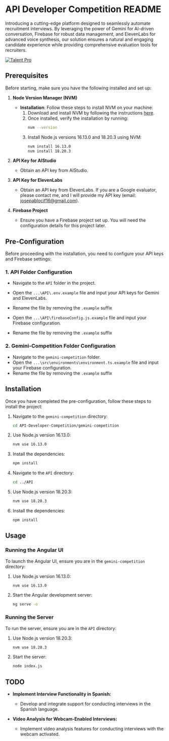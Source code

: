 # API Developer Competition README

Introducing a cutting-edge platform designed to seamlessly automate recruitment interviews. By leveraging the power of Gemini for AI-driven conversation, Firebase for robust data management, and ElevenLabs for advanced voice synthesis, our solution ensures a natural and engaging candidate experience while providing comprehensive evaluation tools for recruiters.


[![Talent Pro](https://img.youtube.com/vi/qvLNeIMIlLw/0.jpg)](https://youtu.be/qvLNeIMIlLw)



## Prerequisites

Before starting, make sure you have the following installed and set up:

1. **Node Version Manager (NVM)**
   - **Installation**: Follow these steps to install NVM on your machine:
     1. Download and install NVM by following the instructions [here](https://github.com/coreybutler/nvm-windows).
     2. Once installed, verify the installation by running:
        ```bash
        nvm --version
        ```
     3. Install Node.js versions 16.13.0 and 18.20.3 using NVM:
        ```bash
        nvm install 16.13.0
        nvm install 18.20.3
        ```

2. **API Key for AIStudio**
   - Obtain an API key from AIStudio.

3. **API Key for ElevenLabs**
   - Obtain an API key from ElevenLabs. If you are a Google evaluator, please contact me, and I will provide my API key (email: josepablocif16@gmail.com).

4. **Firebase Project**
   - Ensure you have a Firebase project set up. You will need the configuration details for this project later.

## Pre-Configuration

Before proceeding with the installation, you need to configure your API keys and Firebase settings:

### 1. API Folder Configuration

- Navigate to the `API` folder in the project.
- Open the `...\API\.env.example` file and input your API keys for Gemini and ElevenLabs.
- Rename the file by removing the `.example` suffix

- Open the `...\API\firebaseConfig.js.example` file and input your Firebase configuration.
- Rename the file by removing the `.example` suffix


### 2. Gemini-Competition Folder Configuration

- Navigate to the `gemini-competition` folder.
- Open the `...\src\environments\environment.ts.example` file and input your Firebase configuration.
- Rename the file by removing the `.example` suffix

## Installation

Once you have completed the pre-configuration, follow these steps to install the project:

1. Navigate to the `gemini-competition` directory:
   ```bash
   cd API-Developer-Competition/gemini-competition
   ```
2. Use Node.js version 16.13.0:
   ```bash
   nvm use 16.13.0
   ```
3. Install the dependencies:
   ```bash
   npm install
   ```

4. Navigate to the `API` directory:
   ```bash
   cd ../API
   ```
5. Use Node.js version 18.20.3:
   ```bash
   nvm use 18.20.3
   ```
6. Install the dependencies:
   ```bash
   npm install
   ```

## Usage

### Running the Angular UI

To launch the Angular UI, ensure you are in the `gemini-competition` directory:

1. Use Node.js version 16.13.0:
   ```bash
   nvm use 16.13.0
   ```
2. Start the Angular development server:
   ```bash
   ng serve -o
   ```

### Running the Server

To run the server, ensure you are in the `API` directory:

1. Use Node.js version 18.20.3:
   ```bash
   nvm use 18.20.3
   ```
2. Start the server:
   ```bash
   node index.js
   ```
## TODO

- **Implement Interview Functionality in Spanish:**
  - Develop and integrate support for conducting interviews in the Spanish language.

- **Video Analysis for Webcam-Enabled Interviews:**
  - Implement video analysis features for conducting interviews with the webcam activated.


